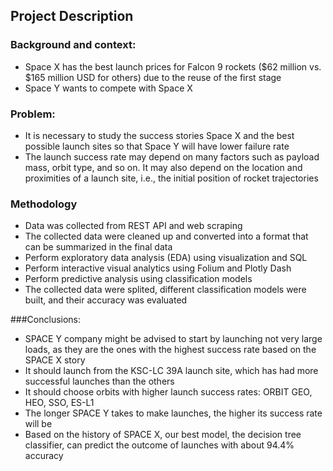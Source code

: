 ## Project Description

### Background and context:
* Space X has the best launch prices for Falcon 9 rockets ($62 million vs. $165 million USD for others) due to the reuse of the first stage
* Space Y wants to compete with Space X

### Problem:
* It is necessary to study the success stories Space X and the best possible launch sites so that Space Y will have lower failure rate
* The launch success rate may depend on many factors such as payload mass, orbit type, and so on. It may also depend on the location and proximities of a launch site, i.e., the initial position of rocket trajectories

### Methodology
* Data was collected from REST API and web scraping
* The collected data were cleaned up and converted into a format that can be summarized in the final data
* Perform exploratory data analysis (EDA) using visualization and SQL
* Perform interactive visual analytics using Folium and Plotly Dash
* Perform predictive analysis using classification models
* The collected data were splited, different classification models were built, and their accuracy was evaluated


###Conclusions:
* SPACE Y company might be advised to start by launching not very large loads, as they are the ones with the highest success rate based on the SPACE X story
* It should launch from the KSC-LC 39A launch site, which has had more successful launches than the others
* It should choose orbits with higher launch success rates: ORBIT GEO, HEO, SSO, ES-L1
* The longer SPACE Y takes to make launches, the higher its success rate will be
* Based on the history of SPACE X, our best model, the decision tree classifier, can predict the outcome of launches with about 94.4% accuracy
